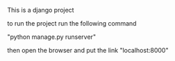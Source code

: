 This is a django project 



to run the project run the following command

"python manage.py runserver"


then open the browser and put the link "localhost:8000"

